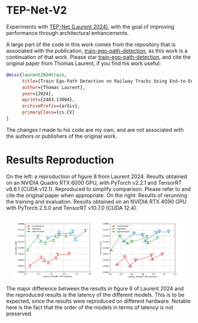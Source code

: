 # TEP-Net-V2
Experiments with [TEP-Net (Laurent 2024)](arxiv.org/abs/2403.13094), with the goal of improving performance through architectural enhancements.

A large part of the code in this work comes from the repository that is associated with the publication, [train-ego-path-detection](https://github.com/irtrailenium/train-ego-path-detection), as this work is a continuation of that work. Please star [train-ego-path-detection](https://github.com/irtrailenium/train-ego-path-detection), and cite the original paper from Thomas Laurent, if you find his work useful:

```bibtex
@misc{laurent2024train,
      title={Train Ego-Path Detection on Railway Tracks Using End-to-End Deep Learning}, 
      author={Thomas Laurent},
      year={2024},
      eprint={2403.13094},
      archivePrefix={arXiv},
      primaryClass={cs.CV}
}
```
The changes I made to his code are my own, and are not associated with the authors or publishers of the original work.

# Results Reproduction
On the left: a reproduction of figure 8 from Laurent 2024. Results obtained on an NVIDIA Quadro RTX 6000 GPU, with PyTorch v2.2.1 and TensorRT v8.6.1 (CUDA v12.1). Reproduced to simplify comparison. Please refer to and cite the original paper when appropriate. On the right: Results of rerunning the training and evaluation. Results obtained on an NVIDIA RTX 4090 GPU with PyTorch 2.5.0 and TensorRT v10.7.0 (CUDA 12.4).
<p align="center">
  <img src="assets/figure_8_Laurent_2024.png" alt="First Image" width="45%">
  <img src="assets/model_evaluation_plot.png" alt="Second Image" width="45%">
</p>

The major difference between the results in figure 8 of Laurent 2024 and the reproduced results is the latency of the different models. This is to be expected, since the 
results were reproduced on different hardware. Notable here is the fact that the order of the models in terms of latency is not preserved.